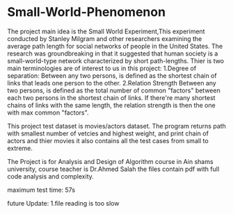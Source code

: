 # Small-World-Phenomenon
The project main idea is the Small World Experiment,This experiment conducted by Stanley Milgram and other researchers examining 
the average path length for social networks of people in the United States.
The research was groundbreaking in that it suggested that human society is a small-world-type network characterized by short path-lengths.
Thier is two main terminologies are of interest to us in this project:
1.Degree of separation:
Between any two persons, is defined as the shortest chain of links that leads one person to the other.
2.Relation Strength
Between any two persons, is defined as the total number of common "factors" between each two persons in the shortest chain of links. 
If there're many shortest chains of links with the same length, the relation strength is then the one with max common "factors".

This project test dataset is movies/actors dataset.
The program returns path with smallest number of vetcies and highest weight, and print chain of actors and thier movies
it also contains all the test cases from small to extreme.

The Project is for Analysis and Design of Algorithm course in Ain shams university, course teacher is Dr.Ahmed Salah
the files contain pdf with full code analysis and complexity.


maximum test time: 57s

future Update:
1.file reading is too slow
